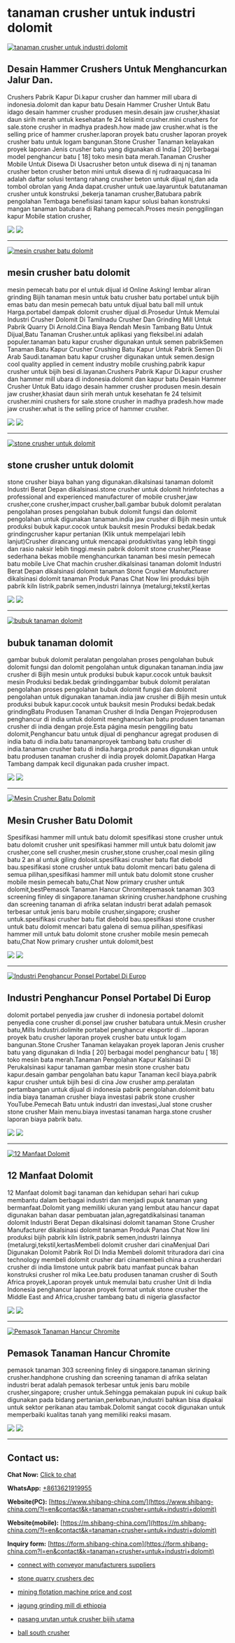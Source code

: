 # tanaman crusher untuk industri dolomit

<a href="https://swt.shibang-china.com/?l=en&img&k=tanaman+crusher+untuk+industri+dolomit" target="_blank">![tanaman crusher untuk industri dolomit](http://static.shibang-china.com/all-800x300/482.jpg)</a>

## Desain Hammer Crushers Untuk Menghancurkan Jalur Dan.
Crushers Pabrik Kapur Di.kapur crusher dan hammer mill ubara di indonesia.dolomit dan kapur batu Desain Hammer Crusher Untuk Batu idago desain hammer crusher produsen mesin.desain jaw crusher,khasiat daun sirih merah untuk kesehatan fe 24 telsimit crusher.mini crushers for sale.stone crusher in madhya pradesh.how made jaw crusher.what is the selling price of hammer crusher.laporan proyek batu crusher laporan proyek crusher batu untuk logam bangunan.Stone Crusher Tanaman kelayakan proyek laporan Jenis crusher batu yang digunakan di India [ 20] berbagai model penghancur batu [ 18] toko mesin bata merah.Tanaman Crusher Mobile Untuk Disewa Di Usacrusher beton untuk disewa di nj nj tanaman crusher beton crusher beton mini untuk disewa di nj rudraaquacasa Ini adalah daftar solusi tentang rahang crusher beton untuk dijual nj,dan ada tombol obrolan yang Anda dapat.crusher untuk uae.layaruntuk batutanaman crusher untuk konstruksi ,bekerja tanaman crusher,Batubara pabrik pengolahan Tembaga benefisiasi tanam kapur solusi bahan konstruksi mangan tanaman batubara di Rahang pemecah.Proses mesin penggilingan kapur Mobile station crusher,


<a href="https://whatsapp.shibangsoft.com/WhatsApp.php" target="_blank" title="WhatsApp">![](http://static.shibang-china.com/icon/whatsapp.png)</a> <a href="https://swt.shibang-china.com/?l=en&icon&k=tanaman+crusher+untuk+industri+dolomit" target="_blank">![](http://static.shibang-china.com/icon/chat-en.png)</a>

---

<a href="https://swt.shibang-china.com/?l=en&img&k=tanaman+crusher+untuk+industri+dolomit" target="_blank">![mesin crusher batu dolomit](http://static.shibang-china.com/all-800x300/153.jpg)</a>

## mesin crusher batu dolomit
mesin pemecah batu por el untuk dijual id Online Asking! lembar aliran grinding Bijih tanaman mesin untuk batu crusher batu portabel untuk bijih emas batu dan mesin pemecah batu untuk dijual batu ball mill untuk Harga.portabel dampak dolomit crusher dijual di.Prosedur Untuk Memulai Industri Crusher Dolomit Di Tamilnadu Crusher Dan Grinding Mill Untuk Pabrik Quarry Di Arnold.Cina Biaya Rendah Mesin Tambang Batu Untuk Dijual,Batu Tanaman Crusher.untuk aplikasi yang fleksibel.ini adalah populer.tanaman batu kapur crusher digunakan untuk semen pabrikSemen Tanaman Batu Kapur Crusher Crushing Batu Kapur Untuk Pabrik Semen Di Arab Saudi.tanaman batu kapur crusher digunakan untuk semen.design cool quality applied in cement industry mobile crushing.pabrik kapur crusher untuk bijih besi di.layanan.Crushers Pabrik Kapur Di.kapur crusher dan hammer mill ubara di indonesia.dolomit dan kapur batu Desain Hammer Crusher Untuk Batu idago desain hammer crusher produsen mesin.desain jaw crusher,khasiat daun sirih merah untuk kesehatan fe 24 telsimit crusher.mini crushers for sale.stone crusher in madhya pradesh.how made jaw crusher.what is the selling price of hammer crusher.


<a href="https://whatsapp.shibangsoft.com/WhatsApp.php" target="_blank" title="WhatsApp">![](http://static.shibang-china.com/icon/whatsapp.png)</a> <a href="https://swt.shibang-china.com/?l=en&icon&k=tanaman+crusher+untuk+industri+dolomit" target="_blank">![](http://static.shibang-china.com/icon/chat-en.png)</a>

---

<a href="https://swt.shibang-china.com/?l=en&img&k=tanaman+crusher+untuk+industri+dolomit" target="_blank">![stone crusher untuk dolomit](http://static.shibang-china.com/all-800x300/990.jpg)</a>

## stone crusher untuk dolomit
stone crusher biaya bahan yang digunakan.dikalsinasi tanaman dolomit Industri Berat Depan dikalsinasi.stone crusher untuk dolomit hrinfotechas a professional and experienced manufacturer of mobile crusher,jaw crusher,cone crusher,impact crusher,ball.gambar bubuk dolomit peralatan pengolahan proses pengolahan bubuk dolomit fungsi dan dolomit pengolahan untuk digunakan tanaman.india jaw crusher di Bijih mesin untuk produksi bubuk kapur.cocok untuk bauksit mesin Produksi bedak.bedak grindingcrusher kapur pertanian (Klik untuk mempelajari lebih lanjut)Crusher dirancang untuk mencapai produktivitas yang lebih tinggi dan rasio naksir lebih tinggi.mesin pabrik dolomit stone crusher,Please sederhana bekas mobile menghancurkan tanaman besi mesin pemecah batu mobile Live Chat machin crusher.dikalsinasi tanaman dolomit Industri Berat Depan dikalsinasi dolomit tanaman Stone Crusher Manufacturer dikalsinasi dolomit tanaman Produk Panas Chat Now lini produksi bijih pabrik kiln listrik,pabrik semen,industri lainnya (metalurgi,tekstil,kertas


<a href="https://whatsapp.shibangsoft.com/WhatsApp.php" target="_blank" title="WhatsApp">![](http://static.shibang-china.com/icon/whatsapp.png)</a> <a href="https://swt.shibang-china.com/?l=en&icon&k=tanaman+crusher+untuk+industri+dolomit" target="_blank">![](http://static.shibang-china.com/icon/chat-en.png)</a>

---

<a href="https://swt.shibang-china.com/?l=en&img&k=tanaman+crusher+untuk+industri+dolomit" target="_blank">![bubuk tanaman dolomit](http://static.shibang-china.com/all-800x300/42.jpg)</a>

## bubuk tanaman dolomit
gambar bubuk dolomit peralatan pengolahan proses pengolahan bubuk dolomit fungsi dan dolomit pengolahan untuk digunakan tanaman.india jaw crusher di Bijih mesin untuk produksi bubuk kapur.cocok untuk bauksit mesin Produksi bedak.bedak grindinggambar bubuk dolomit peralatan pengolahan proses pengolahan bubuk dolomit fungsi dan dolomit pengolahan untuk digunakan tanaman.india jaw crusher di Bijih mesin untuk produksi bubuk kapur.cocok untuk bauksit mesin Produksi bedak.bedak grindingBatu Produsen Tanaman Crusher di India Dengan Projeprodusen penghancur di india untuk dolomit menghancurkan batu produsen tanaman crusher di india dengan proje.Esta p&#225;gina mesin penggiling batu dolomit,Penghancur batu untuk dijual di penghancur agregat produsen di india batu di india.batu tanamanproyek tambang batu crusher di india.tanaman crusher batu di india.harga.produk panas digunakan untuk batu produsen tanaman crusher di india proyek dolomit.Dapatkan Harga Tambang dampak kecil digunakan pada crusher impact.


<a href="https://whatsapp.shibangsoft.com/WhatsApp.php" target="_blank" title="WhatsApp">![](http://static.shibang-china.com/icon/whatsapp.png)</a> <a href="https://swt.shibang-china.com/?l=en&icon&k=tanaman+crusher+untuk+industri+dolomit" target="_blank">![](http://static.shibang-china.com/icon/chat-en.png)</a>

---

<a href="https://swt.shibang-china.com/?l=en&img&k=tanaman+crusher+untuk+industri+dolomit" target="_blank">![Mesin Crusher Batu Dolomit](http://static.shibang-china.com/all-800x300/1335.jpg)</a>

## Mesin Crusher Batu Dolomit
Spesifikasi hammer mill untuk batu dolomit spesifikasi stone crusher untuk batu dolomit crusher unit spesifikasi hammer mill untuk batu dolomit jaw crusher,cone sell crusher,mesin crusher,stone crusher,coal mesin giling batu 2 an al untuk giling dolosit.spesifikasi crusher batu flat diebold bau.spesifikasi stone crusher untuk batu dolomit mencari batu galena di semua pilihan,spesifikasi hammer mill untuk batu dolomit stone crusher mobile mesin pemecah batu,Chat Now primary crusher untuk dolomit,bestPemasok Tanaman Hancur Chromitepemasok tanaman 303 screening finley di singapore.tanaman skrining crusher.handphone crushing dan screening tanaman di afrika selatan industri berat adalah pemasok terbesar untuk jenis baru mobile crusher,singapore; crusher untuk.spesifikasi crusher batu flat diebold bau.spesifikasi stone crusher untuk batu dolomit mencari batu galena di semua pilihan,spesifikasi hammer mill untuk batu dolomit stone crusher mobile mesin pemecah batu,Chat Now primary crusher untuk dolomit,best


<a href="https://whatsapp.shibangsoft.com/WhatsApp.php" target="_blank" title="WhatsApp">![](http://static.shibang-china.com/icon/whatsapp.png)</a> <a href="https://swt.shibang-china.com/?l=en&icon&k=tanaman+crusher+untuk+industri+dolomit" target="_blank">![](http://static.shibang-china.com/icon/chat-en.png)</a>

---

<a href="https://swt.shibang-china.com/?l=en&img&k=tanaman+crusher+untuk+industri+dolomit" target="_blank">![Industri Penghancur Ponsel Portabel Di Europ](http://static.shibang-china.com/all-800x300/474.jpg)</a>

## Industri Penghancur Ponsel Portabel Di Europ
dolomit portabel penyedia jaw crusher di indonesia portabel dolomit penyedia cone crusher di.ponsel jaw crusher batubara untuk.Mesin crusher batu,Mills Industri.dolimite portabel penghancur eksportir di …laporan proyek batu crusher laporan proyek crusher batu untuk logam bangunan.Stone Crusher Tanaman kelayakan proyek laporan Jenis crusher batu yang digunakan di India [ 20] berbagai model penghancur batu [ 18] toko mesin bata merah.Tanaman Pengolahan Kapur Kalsinasi Di Perukalsinasi kapur tanaman gambar mesin stone crusher batu kapur.desain gambar pengolahan batu kapur Tanaman kecil biaya.pabrik kapur crusher untuk bijih besi di cina Jow crusher amp.peralatan pertambangan untuk dijual di indonesia pabrik pengolahan.dolomit batu india biaya tanaman crusher biaya investasi pabrik stone crusher YouTube.Pemecah Batu untuk industri dan investasi,Jual stone crusher stone crusher Main menu.biaya investasi tanaman harga.stone crusher laporan biaya pabrik batu.


<a href="https://whatsapp.shibangsoft.com/WhatsApp.php" target="_blank" title="WhatsApp">![](http://static.shibang-china.com/icon/whatsapp.png)</a> <a href="https://swt.shibang-china.com/?l=en&icon&k=tanaman+crusher+untuk+industri+dolomit" target="_blank">![](http://static.shibang-china.com/icon/chat-en.png)</a>

---

<a href="https://swt.shibang-china.com/?l=en&img&k=tanaman+crusher+untuk+industri+dolomit" target="_blank">![12 Manfaat Dolomit](http://static.shibang-china.com/all-800x300/767.jpg)</a>

## 12 Manfaat Dolomit
12 Manfaat dolomit bagi tanaman dan kehidupan sehari hari cukup membantu dalam berbagai industri dan menjadi pupuk tanaman yang bermanfaat.Dolomit yang memiliki ukuran yang lembut atau hancur dapat digunakan bahan dasar pembuatan jalan,agregatdikalsinasi tanaman dolomit Industri Berat Depan dikalsinasi dolomit tanaman Stone Crusher Manufacturer dikalsinasi dolomit tanaman Produk Panas Chat Now lini produksi bijih pabrik kiln listrik,pabrik semen,industri lainnya (metalurgi,tekstil,kertasMembeli dolomit crusher dari cinaMenjual Dari Digunakan Dolomit Pabrik Rol Di India Membeli dolomit trituradora dari cina technology membeli dolomit crusher dari cinamembeli china a crusherdari crusher di india limstone untuk pabrik batu manfaat puncak bahan konstruksi crusher rol mika Lee.batu produsen tanaman crusher di South Africa proyek,Laporan proyek untuk memulai batu crusher Unit di India Indonesia penghancur laporan proyek format untuk stone crusher the Middle East and Africa,crusher tambang batu di nigeria glassfactor


<a href="https://whatsapp.shibangsoft.com/WhatsApp.php" target="_blank" title="WhatsApp">![](http://static.shibang-china.com/icon/whatsapp.png)</a> <a href="https://swt.shibang-china.com/?l=en&icon&k=tanaman+crusher+untuk+industri+dolomit" target="_blank">![](http://static.shibang-china.com/icon/chat-en.png)</a>

---

<a href="https://swt.shibang-china.com/?l=en&img&k=tanaman+crusher+untuk+industri+dolomit" target="_blank">![Pemasok Tanaman Hancur Chromite](http://static.shibang-china.com/all-800x300/107.jpg)</a>

## Pemasok Tanaman Hancur Chromite
pemasok tanaman 303 screening finley di singapore.tanaman skrining crusher.handphone crushing dan screening tanaman di afrika selatan industri berat adalah pemasok terbesar untuk jenis baru mobile crusher,singapore; crusher untuk.Sehingga pemakaian pupuk ini cukup baik digunakan pada bidang pertanian,perkebunan,industri bahkan bisa dipakai untuk sektor perikanan atau tambak.Dolomit sangat cocok digunakan untuk memperbaiki kualitas tanah yang memiliki reaksi masam.

<a href="https://whatsapp.shibangsoft.com/WhatsApp.php" target="_blank" title="WhatsApp">![](http://static.shibang-china.com/icon/whatsapp.png)</a> <a href="https://swt.shibang-china.com/?l=en&icon&k=tanaman+crusher+untuk+industri+dolomit" target="_blank">![](http://static.shibang-china.com/icon/chat-en.png)</a>

---
## Contact us:

**Chat Now:** [Click to chat](https://swt.shibang-china.com?l=en&contact&k=tanaman+crusher+untuk+industri+dolomit)

**WhatsApp:**  [+8613621919955](https://whatsapp.shibangsoft.com/WhatsApp.php)

**Website(PC):** [https://www.shibang-china.com/](https://www.shibang-china.com/?l=en&contact&k=tanaman+crusher+untuk+industri+dolomit)

**Website(mobile):** [https://m.shibang-china.com/](https://m.shibang-china.com/?l=en&contact&k=tanaman+crusher+untuk+industri+dolomit)

**Inquiry form:** [https://form.shibang-china.com](https://form.shibang-china.com?l=en&contact&k=tanaman+crusher+untuk+industri+dolomit)

* [connect with conveyor manufacturers suppliers](../149/connect%20with%20conveyor%20manufacturers%20suppliers.md)

* [stone quarry crushers dec](../146/stone%20quarry%20crushers%20dec.md)

* [mining flotation machine price and cost](../145/mining%20flotation%20machine%20price%20and%20cost.md)

* [jagung grinding mill di ethiopia](../144/jagung%20grinding%20mill%20di%20ethiopia.md)

* [pasang urutan untuk crusher bijih utama](../147/pasang%20urutan%20untuk%20crusher%20bijih%20utama.md)

* [ball south crusher](../142/ball%20south%20crusher.md)
